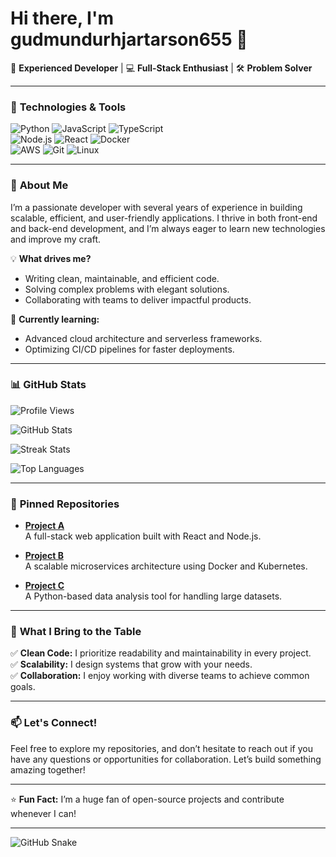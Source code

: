 # Hi there, I'm gudmundurhjartarson655 👋  

🚀 **Experienced Developer** | 💻 **Full-Stack Enthusiast** | 🛠️ **Problem Solver**  

---

### 🔧 **Technologies & Tools**  

![Python](https://img.shields.io/badge/-Python-3776AB?style=flat&logo=python&logoColor=white) 
![JavaScript](https://img.shields.io/badge/-JavaScript-F7DF1E?style=flat&logo=javascript&logoColor=black) 
![TypeScript](https://img.shields.io/badge/-TypeScript-3178C6?style=flat&logo=typescript&logoColor=white)  
![Node.js](https://img.shields.io/badge/-Node.js-339933?style=flat&logo=node.js&logoColor=white) 
![React](https://img.shields.io/badge/-React-61DAFB?style=flat&logo=react&logoColor=black) 
![Docker](https://img.shields.io/badge/-Docker-2496ED?style=flat&logo=docker&logoColor=white)  
![AWS](https://img.shields.io/badge/-AWS-232F3E?style=flat&logo=amazon-aws&logoColor=white) 
![Git](https://img.shields.io/badge/-Git-F05032?style=flat&logo=git&logoColor=white) 
![Linux](https://img.shields.io/badge/-Linux-FCC624?style=flat&logo=linux&logoColor=black)  

---

### 🚀 **About Me**  

I’m a passionate developer with several years of experience in building scalable, efficient, and user-friendly applications. I thrive in both front-end and back-end development, and I’m always eager to learn new technologies and improve my craft.  

💡 **What drives me?**  
- Writing clean, maintainable, and efficient code.  
- Solving complex problems with elegant solutions.  
- Collaborating with teams to deliver impactful products.  

🌱 **Currently learning:**  
- Advanced cloud architecture and serverless frameworks.  
- Optimizing CI/CD pipelines for faster deployments.  

---

### 📊 **GitHub Stats**  

![Profile Views](https://komarev.com/ghpvc/?username=gudmundurhjartarson655&color=blue&style=flat)  

![GitHub Stats](https://github-readme-stats.vercel.app/api?username=gudmundurhjartarson655&show_icons=true&theme=dark)  

![Streak Stats](https://github-readme-streak-stats.herokuapp.com/?user=gudmundurhjartarson655&theme=dark)  

![Top Languages](https://github-readme-stats.vercel.app/api/top-langs/?username=gudmundurhjartarson655&layout=compact&theme=dark)  

---

### 📌 **Pinned Repositories**  

- **[Project A](https://github.com/gudmundurhjartarson655/project-a)**  
  A full-stack web application built with React and Node.js.  

- **[Project B](https://github.com/gudmundurhjartarson655/project-b)**  
  A scalable microservices architecture using Docker and Kubernetes.  

- **[Project C](https://github.com/gudmundurhjartarson655/project-c)**  
  A Python-based data analysis tool for handling large datasets.  

---

### 🌟 **What I Bring to the Table**  

✅ **Clean Code:** I prioritize readability and maintainability in every project.  
✅ **Scalability:** I design systems that grow with your needs.  
✅ **Collaboration:** I enjoy working with diverse teams to achieve common goals.  

---

### 📫 **Let's Connect!**  

Feel free to explore my repositories, and don’t hesitate to reach out if you have any questions or opportunities for collaboration. Let’s build something amazing together!  

---

⭐ **Fun Fact:** I’m a huge fan of open-source projects and contribute whenever I can!  

--- 

![GitHub Snake](https://raw.githubusercontent.com/gudmundurhjartarson655/gudmundurhjartarson655/output/github-contribution-grid-snake.svg)
